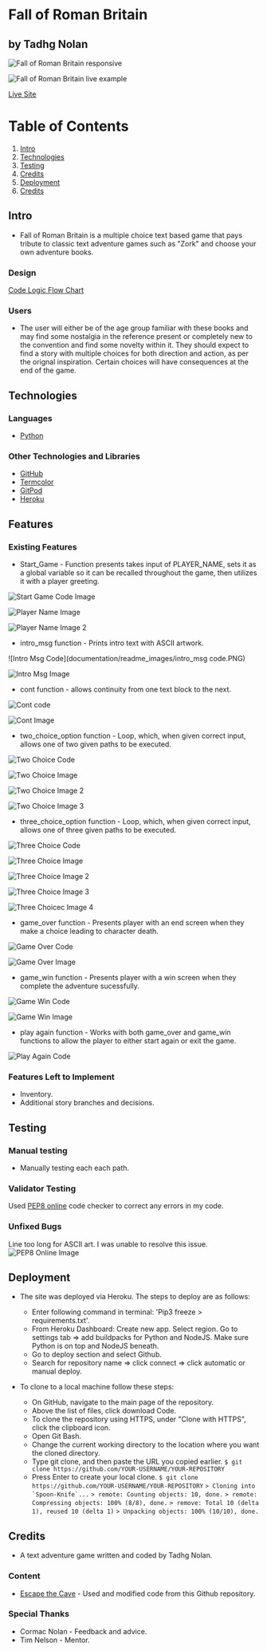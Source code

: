 # Fall of Roman Britain
## by Tadhg Nolan
![Fall of Roman Britain responsive](documentation/readme_images/responsive_mockup.PNG)

![Fall of Roman Britain live example](documentation/readme_images/demo.gif)

[Live Site](https://fall-of-roman-britain.herokuapp.com/)

# Table of Contents
1. [Intro](#intro)
2. [Technologies](#technologies)
3. [Testing](#testing)
4. [Credits](#credits)
5. [Deployment](#deployment)
6. [Credits](#credits)

## Intro

 - Fall of Roman Britain is a multiple choice text based game that pays tribute to classic text adventure games such as "Zork" and choose your own adventure books.  

### Design

[Code Logic Flow Chart](documentation/flowchart_main.png)

### Users

- The user will either be of the age group familiar with these books and may find some nostalgia in the reference present or completely new to the convention and find some novelty within it. They should expect to find a story with multiple choices for both direction and action, as per the orignal inspiration. Certain choices will have consequences at the end of the game.

## Technologies

### Languages

- [Python](https://www.python.org/about/)

### Other Technologies and Libraries 

- [GitHub](https://github.com/)
- [Termcolor](https://pypi.org/project/termcolor/)
- [GitPod](https://www.gitpod.io/about/)
- [Heroku](https://heroku.com)

## Features 

### Existing Features

- Start_Game - Function presents takes input of PLAYER_NAME, sets it as a global variable so it can be recalled throughout the game, then utilizes it with a player greeting.

![Start Game Code Image](documentation/readme_images/start_game_code.PNG)

![Player Name Image](documentation/readme_images/PLAYER_NAME.PNG)

![Player Name Image 2](documentation/readme_images/PLAYER_NAME2.PNG)

- intro_msg function - Prints intro text with ASCII artwork.

![Intro Msg Code](documentation/readme_images/intro_msg code.PNG)

![Intro Msg Image](documentation/readme_images/intro_msg.PNG)

- cont function - allows continuity from one text block to the next.

![Cont code](documentation/readme_images/cont_code.PNG)

![Cont Image](documentation/readme_images/cont.PNG)

- two_choice_option function - Loop, which, when given correct input, allows one of two given paths to be executed.

![Two Choice Code](documentation/readme_images/two_choice_code.PNG)

![Two Choice Image](documentation/readme_images/two_choice.PNG)

![Two Choice Image 2](documentation/readme_images/two_choice_2.PNG)

![Two Choice Image 3](documentation/readme_images/two_choice_3.PNG)

- three_choice_option function - Loop, which, when given correct input, allows one of three given paths to be executed. 

![Three Choice Code](documentation/readme_images/three_choice_code.PNG)

![Three Choice Image](documentation/readme_images/three_choice.PNG)

![Three Choice Image 2](documentation/readme_images/three_choice_2.PNG)

![Three Choice Image 3](documentation/readme_images/three_choice_3.PNG)

![Three Choicec Image 4](documentation/readme_images/three_choice_4.PNG)

- game_over function - Presents player with an end screen when they make a choice leading to character death.

![Game Over Code](documentation/readme_images/game_over_code.PNG)

![Game Over Image](documentation/readme_images/game_over.PNG)

- game_win function - Presents player with a win screen when they complete the adventure sucessfully.

![Game Win Code](documentation/readme_images/game_win_code.PNG)

![Game Win Image](documentation/readme_images/game_win.PNG)

- play again function - Works with both game_over and game_win functions to allow the player to either start again or exit the game.

![Play Again Code](documentation/readme_images/play_again_code.PNG)

### Features Left to Implement

- Inventory.
- Additional story branches and decisions.

## Testing

### Manual testing

- Manually testing each each path.  										

### Validator Testing 

Used [PEP8 online](http://pep8online.com/) code checker to correct any errors in my code. 

### Unfixed Bugs

Line too long for ASCII art. I was unable to resolve this issue.
![PEP8 Online Image](documentation/readme_images/pep8online_results.PNG)

## Deployment 

- The site was deployed via Heroku. The steps to deploy are as follows: 
  
  -  Enter following command in terminal: 'Pip3 freeze > requirements.txt'.
  - From Heroku Dashboard: Create new app. Select region. Go to settings tab => add buildpacks for Python and NodeJS. Make sure Python is on top and NodeJS beneath.
  - Go to deploy section and select Github.
  - Search for repository name => click connect => click automatic or manual deploy.
  
- To clone to a local machine follow these steps:
  
  - On GitHub, navigate to the main page of the repository.
  - Above the list of files, click download Code.
  - To clone the repository using HTTPS, under "Clone with HTTPS", click the clipboard icon.
  - Open Git Bash.
  - Change the current working directory to the location where you want the cloned directory.
  - Type git clone, and then paste the URL you copied earlier.
    `$ git clone https://github.com/YOUR-USERNAME/YOUR-REPOSITORY`
  - Press Enter to create your local clone. 
  	`$ git clone https://github.com/YOUR-USERNAME/YOUR-REPOSITORY`
    ``> Cloning into `Spoon-Knife`...``
    `> remote: Counting objects: 10, done.`
    `> remote: Compressing objects: 100% (8/8), done.`
    `> remove: Total 10 (delta 1), reused 10 (delta 1)`
    `> Unpacking objects: 100% (10/10), done.`
   
   

## Credits 

 - A text adventure game written and coded by Tadhg Nolan.
 
### Content 

- [Escape the Cave](https://github.com/roomacarthur/escape-the-cave/blob/main/run.py) - Used  and modified code from this Github repository.


### Special Thanks

- Cormac Nolan - Feedback and advice.
- Tim Nelson - Mentor.